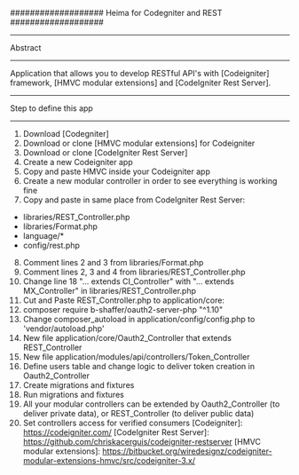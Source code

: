 ###################
Heima for Codegniter and REST
###################

*******************
Abstract
*******************

Application that allows you to develop RESTful API's with [Codeigniter] framework,
[HMVC modular extensions] and [CodeIgniter Rest Server].

*******************
Step to define this app
*******************
1) Download [Codegniter]
2) Download or clone [HMVC modular extensions] for Codeigniter
3) Download or clone [CodeIgniter Rest Server]
4) Create a new Codeigniter app
5) Copy and paste HMVC inside your Codeigniter app
6) Create a new modular controller in order to see everything is working fine
7) Copy and paste in same place from CodeIgniter Rest Server:
 - libraries/REST_Controller.php
 - libraries/Format.php
 - language/*
 - config/rest.php
8) Comment lines 2 and 3 from libraries/Format.php
9) Comment lines 2, 3 and 4 from libraries/REST_Controller.php
10) Change line 18 "... extends CI_Controller" with "... extends MX_Controller" in
libraries/REST_Controller.php
11) Cut and Paste REST_Controller.php to application/core:
12) composer require b-shaffer/oauth2-server-php "^1.10"
13) Change composer_autoload in application/config/config.php to 'vendor/autoload.php'
14) New file application/core/Oauth2_Controller that extends REST_Controller
15) New file application/modules/api/controllers/Token_Controller
16) Define users table and change logic to deliver token creation in Oauth2_Controller
17) Create migrations and fixtures
18) Run migrations and fixtures
20) All your modular controllers can be extended by Oauth2_Controller (to deliver private data), or REST_Controller (to deliver public data)
19) Set controllers access for verified consumers
[Codeigniter]: https://codeigniter.com/
[CodeIgniter Rest Server]: https://github.com/chriskacerguis/codeigniter-restserver
[HMVC modular extensions]: https://bitbucket.org/wiredesignz/codeigniter-modular-extensions-hmvc/src/codeigniter-3.x/
